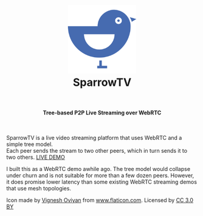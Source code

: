 <h1 align="center">
  <br>
  <a href="https://sparrowtv.herokuapp.net"><img src="https://github.com/RationalCoding/SparrowTV/blob/master/public/assets/img/sparrowblue.png?raw=true" alt="SparrowTV" width="180"></a>
  <br>
  SparrowTV
  <br>
  <br>
</h1>
<h4 align="center">Tree-based P2P Live Streaming over WebRTC</h4>
<br>

SparrowTV is a live video streaming platform that uses WebRTC and a simple tree model.  
Each peer sends the stream to two other peers, which in turn sends it to two others.
<a href="https://sparrowtv.herokuapp.com/">LIVE DEMO</a>

I built this as a WebRTC demo awhile ago. The tree model would collapse under churn and is not suitable for more than a few dozen peers. However, it does promise lower latency than some existing WebRTC streaming demos that use mesh topologies.

<div>Icon made by <a href="http://www.flaticon.com/authors/vignesh-oviyan" title="Vignesh Oviyan">Vignesh Oviyan</a> from <a href="http://www.flaticon.com" title="Flaticon">www.flaticon.com</a>. Licensed by <a href="http://creativecommons.org/licenses/by/3.0/" title="Creative Commons BY 3.0" target="_blank">CC 3.0 BY</a></div>
